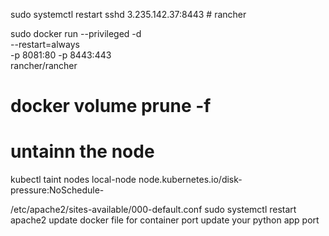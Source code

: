 sudo systemctl restart sshd
3.235.142.37:8443 # rancher 

sudo docker run --privileged -d \
  --restart=always \
  -p 8081:80 -p 8443:443 \
  rancher/rancher

# docker volume prune -f
# untainn the node
kubectl taint nodes local-node node.kubernetes.io/disk-pressure:NoSchedule-



/etc/apache2/sites-available/000-default.conf
sudo systemctl restart apache2
update docker file for container port
update your python app port